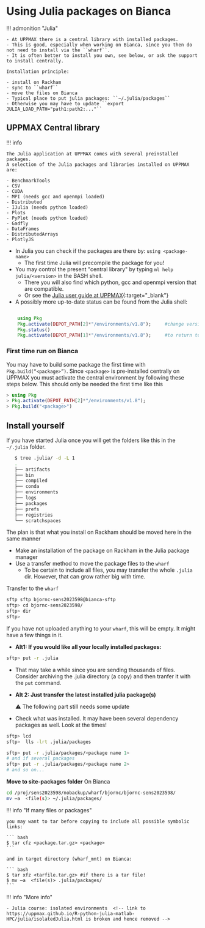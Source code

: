 # Using Julia packages on Bianca

!!! admonition "Julia"

    - At UPPMAX there is a central library with installed packages.
    - This is good, especially when working on Bianca, since you then do not need to install via the ``wharf``.
    - It is often better to install you own, see below, or ask the support to install centrally.
    
    Installation principle:

    - install on Rackham
    - sync to ``wharf``
    - move the files on Bianca
    - Typical place to put julia packages: ``~/.julia/packages``
    - Otherwise you may have to update ``export JULIA_LOAD_PATH="path1:path2:..."``


## UPPMAX Central library

!!! info

    The Julia application at UPPMAX comes with several preinstalled packages.
    A selection of the Julia packages and libraries installed on UPPMAX are:

    - BenchmarkTools
    - CSV
    - CUDA
    - MPI (needs gcc and openmpi loaded)
    - Distributed
    - IJulia (needs python loaded)
    - Plots
    - PyPlot (needs python loaded)
    - Gadfly
    - DataFrames
    - DistributedArrays
    - PlotlyJS

- In Julia you can check if the packages are there by: ``using <package-name>``
    - The first time Julia will precompile the package for you!
- You may control the present "central library" by typing ``ml help julia/<version>`` in the BASH shell.
    - There you will also find which python, gcc and openmpi version that are compatible.
    - Or see the [Julia user guide at UPPMAX](http://docs.uppmax.uu.se/software/julia/){:target="_blank"}
- A possibly more up-to-date status can be found from the Julia shell:

``` julia

    using Pkg
    Pkg.activate(DEPOT_PATH[2]*"/environments/v1.8");     #change version (1.8) accordingly if you have another main version of Julia
    Pkg.status()
    Pkg.activate(DEPOT_PATH[1]*"/environments/v1.8");     #to return to user library

```

### First time run on Bianca

You may have to build some package the first time with `Pkg.build(“<package>”)`. Since `<package>` is pre-installed centrally on UPPMAX you must activate the central environment by following these steps below. This should only be needed the first time like this

``` julia
> using Pkg
> Pkg.activate(DEPOT_PATH[2]*"/environments/v1.8");
> Pkg.build("<package>")
```

## Install yourself

If you have started Julia once you will get the folders like this in the `~/.julia` folder.

```bash
   $ tree .julia/ -d -L 1
   .
   ├── artifacts
   ├── bin
   ├── compiled
   ├── conda
   ├── environments
   ├── logs
   ├── packages
   ├── prefs
   ├── registries
   └── scratchspaces
```

The plan is that what you install on Rackham should be moved here in the same manner

- Make an installation of the package on Rackham in the Julia package manager
- Use a transfer method to move the package files to the ``wharf``
    - To be certain to include all files, you may transfer the whole ``.julia`` dir. However, that can grow rather big with time.

Transfer to the ``wharf``

``` bash
sftp sftp bjornc-sens2023598@bianca-sftp
sftp> cd bjornc-sens2023598/
sftp> dir
sftp>
```

If you have not uploaded anything to your ``wharf``, this will be empty. It might have a few things in it.

- **Alt1: If you would like all your locally installed packages:**

``` bash
sftp> put -r .julia
```

- That may take a while since you are sending thousands of files. Consider archiving the .julia directory (a copy) and then tranfer it with the ``put`` command.

- **Alt 2: Just transfer the latest installed julia package(s)**

    :warning: The following part still needs some update

- Check what was installed. It may have been several dependency packages as well. Look at the times!

``` bash
sftp> lcd  
sftp>  lls -lrt .julia/packages
```

``` bash
sftp> put -r .julia/packages/<package name 1>
# and if several packages
sftp> put -r .julia/packages/<package name 2>
# and so on...
```

**Move to site-packages folder**
On Bianca

``` bash
cd /proj/sens2023598/nobackup/wharf/bjornc/bjornc-sens2023598/
mv –a  <file(s)> ~/.julia/packages/
```

!!! info "If many files or packages"

    you may want to tar before copying to include all possible symbolic links:

    ``` bash
    $ tar cfz <package.tar.gz> <package>
    ```

    and in target directory (wharf_mnt) on Bianca:

    ``` bash
    $ tar xfz <tarfile.tar.gz> #if there is a tar file!
    $ mv –a  <file(s)> .julia/packages/
    ```

!!! info "More info"

    - Julia course: isolated environments  <!-- link to https://uppmax.github.io/R-python-julia-matlab-HPC/julia/isolatedJulia.html is broken and hence removed -->
